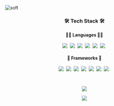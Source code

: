 ![soft](https://capsule-render.vercel.app/api?type=soft&color=gradient&customColorList=1&text=Seungyun%20Baek&fontSize=50&animation=fadeIn&fontColor=FFFFFF)

<h3 align="center">🛠 Tech Stack 🛠</h3>

<h4 align="center">👩‍💻 Languages 👩‍💻</h4>
<p align="center">
    <img src="https://img.shields.io/badge/Python-3776AB?style=for-the-badge&logo=python&logoColor=white"/></a>&nbsp
    <img src="https://img.shields.io/badge/C-00599C?style=for-the-badge&logo=c&logoColor=white"/></a>&nbsp
    <img src="https://img.shields.io/badge/C%2B%2B-00599C?style=for-the-badge&logo=c%2B%2B&logoColor=white"/></a>&nbsp
    <img src="https://img.shields.io/badge/HTML5-E34F26?style=for-the-badge&logo=html5&logoColor=white"/></a>&nbsp
    <img src="https://img.shields.io/badge/CSS3-1572B6?style=for-the-badge&logo=css3&logoColor=white"/></a>&nbsp
    <img src="https://img.shields.io/badge/JavaScript-323330?style=for-the-badge&logo=javascript&logoColor=F7DF1E"/></a>&nbsp
</p>

<h4 align="center">🚀 Frameworks 🚀</h4>
<p align="center">
    <img src="https://img.shields.io/badge/scikit_learn-F7931E?style=for-the-badge&logo=scikit-learn&logoColor=white"/></a>&nbsp
    <img src="https://img.shields.io/badge/Numpy-777BB4?style=for-the-badge&logo=numpy&logoColor=white"/></a>&nbsp
    <img src="https://img.shields.io/badge/Pandas-2C2D72?style=for-the-badge&logo=pandas&logoColor=white"/></a>&nbsp
    <img src="https://img.shields.io/badge/Plotly-239120?style=for-the-badge&logo=plotly&logoColor=white"/></a>&nbsp
    <img src="https://img.shields.io/badge/PyTorch-EE4C2C?style=for-the-badge&logo=PyTorch&logoColor=white"/></a>&nbsp
    <img src="https://img.shields.io/badge/PyTorch Lightning-792EE5?style=for-the-badge&logo=PyTorch Lightning&logoColor=white"/></a>&nbsp
    <img src="https://img.shields.io/badge/Docker-2CA5E0?style=for-the-badge&logo=docker&logoColor=white"/></a>&nbsp
</p>

<br>

<p align="center"><a href="https://github.com/anuraghazra/github-readme-stats"><img src="https://github-readme-stats.vercel.app/api?username=L0Z1K&count_private=true&show_icons=true&theme=dracula"/></a></p>

<p align="center"><a href="https://hits.seeyoufarm.com"><img src="https://hits.seeyoufarm.com/api/count/incr/badge.svg?url=https%3A%2F%2Fgithub.com%2FL0Z1K&count_bg=%23000000&title_bg=%23070707&icon=teamspeak.svg&icon_color=%23E7E7E7&title=hits&edge_flat=true"/></a></p>
